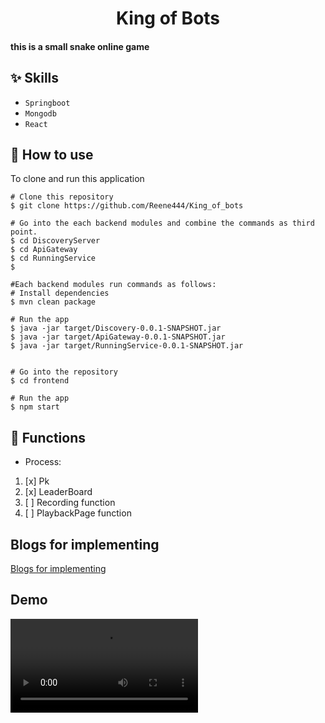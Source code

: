 
<h1 align="center">King of Bots</h1>


#### this is a small snake online game

## :sparkles: Skills
- `Springboot`
- `Mongodb`
- `React`

## :book: How to use
To clone and run this application
```
# Clone this repository
$ git clone https://github.com/Reene444/King_of_bots
 
# Go into the each backend modules and combine the commands as third point.
$ cd DiscoveryServer
$ cd ApiGateway
$ cd RunningService
$ 

#Each backend modules run commands as follows:
# Install dependencies
$ mvn clean package

# Run the app
$ java -jar target/Discovery-0.0.1-SNAPSHOT.jar
$ java -jar target/ApiGateway-0.0.1-SNAPSHOT.jar
$ java -jar target/RunningService-0.0.1-SNAPSHOT.jar


# Go into the repository
$ cd frontend

# Run the app
$ npm start

```
## :wrench: Functions
-  Process:
1. [x] Pk
2. [x] LeaderBoard
3. [ ] Recording function
4. [ ] PlaybackPage function

## Blogs for implementing
[Blogs for implementing](https://www.blogger.com/blog/posts/3583988235096926786)

## Demo

<video controls src="demo1.mp4" title="Title">Demo</video>




